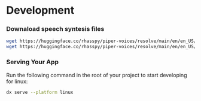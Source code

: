 # Development


### Downaload speech syntesis files

```bash
wget https://huggingface.co/rhasspy/piper-voices/resolve/main/en/en_US/libritts_r/medium/en_US-libritts_r-medium.onnx
wget https://huggingface.co/rhasspy/piper-voices/resolve/main/en/en_US/libritts_r/medium/en_US-libritts_r-medium.onnx.json
```

### Serving Your App

Run the following command in the root of your project to start developing for linux:

```bash
dx serve --platform linux
```
